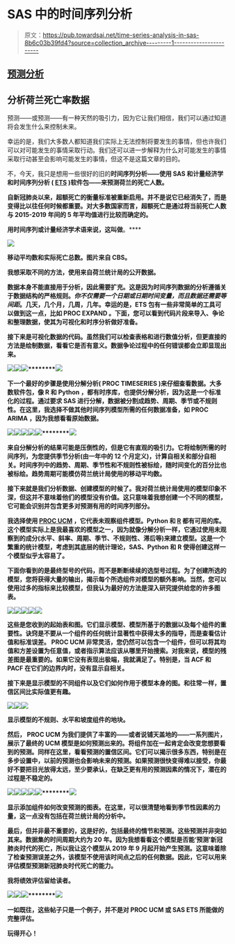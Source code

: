 # SAS 中的时间序列分析

> 原文：<https://pub.towardsai.net/time-series-analysis-in-sas-8b6c03b39fd4?source=collection_archive---------1----------------------->

## [预测分析](https://towardsai.net/p/category/predictive-analytics)

## 分析荷兰死亡率数据

预测——或预测——有一种天然的吸引力，因为它让我们相信，我们可以通过知道将会发生什么来控制未来。

幸运的是，我们大多数人都知道我们实际上无法控制将要发生的事情，但也许我们可以对可能发生的事情采取行动。我们还可以进一步解释为什么对可能发生的事情采取行动甚至会影响可能发生的事情，但这不是这篇文章的目的。

不，今天，我只是想用一些很好的旧的[](https://en.wikipedia.org/wiki/Time_series)****时间序列分析**——使用 **SAS** 和**计量经济学和时间序列分析** ( [ETS](https://www.sas.com/en_us/software/ets.html) )软件包——来预测荷兰的死亡人数。**

**自新冠肺炎以来，超额死亡的衡量标准被重新启用。并不是说它已经消失了，而是变得比以往任何时候都重要。对大多数国家而言，超额死亡是通过将当前死亡人数与 2015-2019 年间的 5 年平均值进行比较而确定的。**

**用时间序列或计量经济学术语来说，这叫做[](https://en.wikipedia.org/wiki/Moving_average)**。****

****![](img/cf1f2fcf7a3a07223821cfdbe326a7e6.png)****

****移动平均数和实际死亡总数。图片来自 CBS。****

****我想采取不同的方法，使用来自荷兰统计局的公开数据。****

****数据本身不能直接用于分析，因此需要扩充。这是因为时间序列数据的分析遵循关于数据结构的严格规则。*你不仅需要一个日期或日期时间变量，而且数据还需要等间距*。几天，几个月，几周，几年。幸运的是，ETS 包有一些非常简单的工具可以做到这一点，比如 **PROC EXPAND** 。下面，您可以看到代码片段来导入、争论和整理数据，使其为可视化和时序分析做好准备。****

****接下来是可视化数据的代码。虽然我们可以检查表格和进行数值分析，但更直接的方法是绘制数据，看看它是否有意义。数据争论过程中的任何错误都会立即显现出来。****

****![](img/49ee973e05353455403d27742b32515e.png)********![](img/764f7fc1f38cc9467983c8b6d74516ba.png)********![](img/ba2f3dc5715fe8463f41f3d16bd78642.png)********![](img/46b9e150503e35e4bfaf4a3701db74a1.png)****

****下一个最好的步骤是使用分解分析( **PROC TIMESERIES** )来仔细查看数据。大多数软件包，像 **R** 和 **Python** ，都有时序库，也提供分解分析，因为这是一个标准化的过程。通过要求 SAS 进行分解，数据被分割成趋势、周期、季节或不规则性。在这里，我选择不做其他时间序列模型所需的任何数据准备，如 **PROC ARIMA** ，因为我想看看原始数据。****

****![](img/5bba7916c52f694b81ed4d5daefe432e.png)********![](img/e20dc1bb6a4acae883620dcb8c4cea56.png)********![](img/3c6ad65cd050e22f749689eceaab3a0d.png)********![](img/6c952733167021b9e2245696f9274b6b.png)********![](img/24425d75f4c14fefb418d2c9d48d5679.png)********![](img/dc1133d55b120b75e2f87553327eb56b.png)****

****来自分解分析的结果可能是压倒性的，但是它有直观的吸引力。它将绘制所需的时间序列，为您提供季节分析(由一年中的 12 个月定义)，计算自相关和部分自相关。时间序列中的趋势、周期、季节性和不规则性被标绘，随时间变化的百分比也被标绘。趋势周期可能模仿荷兰统计局使用的移动平均数。****

****接下来就是我们分析数据、创建模型的时候了。我对荷兰统计局使用的模型印象不深，但这并不意味着他们的模型没有价值。这只意味着我想创建一个不同的模型，它可能会识别并包含更多对预测有用的时间序列部分。****

****我选择使用 [**PROC UCM**](https://www.lexjansen.com/nesug/nesug04/an/an03.pdf) ，它代表**未观察组件模型**。Python 和 [R](https://cran.r-project.org/web/packages/rucm/vignettes/rucm_vignettes.html) 都有可用的库。这个模型实际上是我最喜欢的模型之一，因为就像分解分析一样，它通过使用未观察到的成分(水平、斜率、周期、季节、不规则性、滞后等)来建立模型。这是一个繁重的统计模型，考虑到其底层的统计理论，SAS、Python 和 R 使得创建这样一个模型似乎太容易了。****

****下面你看到的是最终型号的代码，而不是断断续续的选型号过程。为了创建所选的模型，您将获得大量的输出，揭示每个所选组件对模型的额外影响。当然，您可以使用过多的指标来比较模型，但我认为最好的方法是深入研究提供给您的许多图表。****

****![](img/d9b7b96513d0f3d541c14c65cd4ada00.png)********![](img/176e35469bb136a4c6d7c30e83a41ca6.png)********![](img/e4cf4c5089f6d1acca7fc2ab8c9db7cc.png)********![](img/08d7f08f3d531aebf4a9369afa194582.png)********![](img/167fc7ec3bef8291d61849ea3e7eb8e9.png)****

****这些是您收到的起始表和图。它们显示模型、模型所基于的数据以及每个组件的重要性。诀窍是不要从一个组件的任何统计显著性中获得太多的指导，而是查看估计值和标准误差。 **PROC UCM** 非常灵活，您仍然可以包含一个组件，但可以将其均值和方差设置为任意值，或者指示算法应该从哪里开始搜索。对我来说，模型的残差图是最重要的。如果它没有表现出极端，我就满足了。特别是，当 ACF 和 PACF 在它们的边界内时，没有显示自相关。****

****接下来是显示模型的不同组件以及它们如何作用于模型本身的图。和往常一样，置信区间比实际值更有趣。****

****![](img/0a03344dccc0e145f202c13c071e07ec.png)********![](img/85eeabfc8e075fd8b849fcdd355c22db.png)********![](img/e845b1c1bfe203beb16259fd3935d3a3.png)****

****显示模型的不规则、水平和坡度组件的地块。****

****然后， **PROC UCM** 为我们提供了丰富的——或者说铺天盖地的——一系列图片，展示了最终的 **UCM 模型**是如何预测出来的。将组件加在一起肯定会改变您想要看到的预测。同样在这里，看看预测的置信区间。它们可以揭示很多东西，特别是在多步设置中，以前的预测也会影响未来的预测。如果预测很快变得难以接受，你最好不要把目光放得太远，至少要承认，在缺乏更有用的预测因素的情况下，潜在的过程是不稳定的。****

****![](img/6637774791de137c9fcfe8d4a5f2f1e7.png)********![](img/79fc256335a5274da364c349fa4aab45.png)********![](img/4005a8f5bbe8b037492a23b825d38def.png)********![](img/fdc2509ee17d47457c065661becdd327.png)********![](img/400cd4d792b1bb3ad093cdc7cab98fa5.png)********![](img/ec1535858352742432220b9233618686.png)****

****显示添加组件如何改变预测的图表。在这里，可以很清楚地看到季节性因素的力量，这一点没有包括在荷兰统计局的分析中。****

****最后，但并非最不重要的，这是好的，包括最终的情节和预测。这些预测并非突如其来。数据集的时间周期大约为 20 年。因为我想看看这个模型是否能‘预测’新冠肺炎时代的死亡，所以我让这个模型从 2019 年 9 月起开始产生预测。这意味着除了检查预测误差之外，该模型不使用该时间点之后的任何数据。因此，它可以用来评估模型预测新冠肺炎时代死亡的能力。****

****我将绩效评估留给读者。****

****![](img/bdb157f0f558850cd22584f9792777fd.png)********![](img/a35d1e64f767d9f89011af0eedde1ba4.png)********![](img/de1432290c71dba3ab104be6aedceafc.png)********![](img/944f072062bc080e0f72b7eb0d709fbc.png)****

****一如既往，这些帖子只是一个例子，并不是对 PROC UCM 或 SAS ETS 所能做的完整评估。****

****玩得开心！****